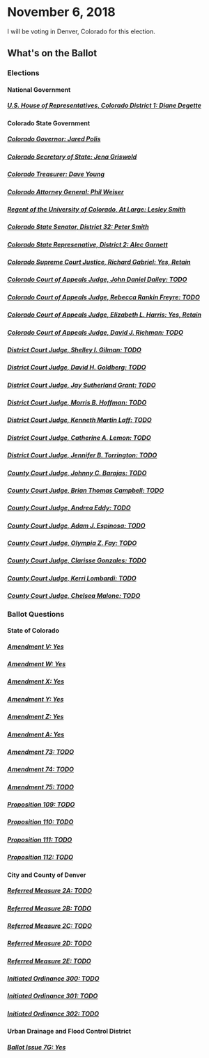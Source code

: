 # November 6, 2018

I will be voting in Denver, Colorado for this election.

## What's on the Ballot

### Elections

#### National Government

##### [U.S. House of Representatives, Colorado District 1: Diane Degette](us/house-co-01.md)

#### Colorado State Government

##### [Colorado Governor: Jared Polis](co/governor.md)

##### [Colorado Secretary of State: Jena Griswold](co/secretary-of-state.md)

##### [Colorado Treasurer: Dave Young](co/treasurer.md)

##### [Colorado Attorney General: Phil Weiser](co/attorney-general.md)

##### [Regent of the University of Colorado, At Large: Lesley Smith](co/regent-at-large.md)

##### [Colorado State Senator, District 32: Peter Smith](co/senate-32.md)

##### [Colorado State Represenative, District 2: Alec Garnett](co/house-02.md)

##### [Colorado Supreme Court Justice, Richard Gabriel: Yes, Retain](co/supreme-court-richard-gabriel.md)

##### [Colorado Court of Appeals Judge, John Daniel Dailey: TODO](co/court-of-appeals-john-daniel-dailey.md)

##### [Colorado Court of Appeals Judge, Rebecca Rankin Freyre: TODO](co/court-of-appeals-rebecca-rankin-freyre.md)

##### [Colorado Court of Appeals Judge, Elizabeth L. Harris: Yes, Retain](co/court-of-appeals-elizabeth-l-harris.md)

##### [Colorado Court of Appeals Judge, David J. Richman: TODO](co/court-of-appeals-david-j-richman.md)

##### [District Court Judge, Shelley I. Gilman: TODO](co/district-court-shelley-i-gilman.md)

##### [District Court Judge, David H. Goldberg: TODO](co/district-court-david-h-goldberg.md)

##### [District Court Judge, Jay Sutherland Grant: TODO](co/district-court-jay-sutherland-grant.md)

##### [District Court Judge, Morris B. Hoffman: TODO](co/district-court-morris-b-hoffman.md)

##### [District Court Judge, Kenneth Martin Laff: TODO](co/district-court-kenneth-martin-laff.md)

##### [District Court Judge, Catherine A. Lemon: TODO](co/district-court-catherine-a-lemon.md)

##### [District Court Judge, Jennifer B. Torrington: TODO](co/district-court-jennifer-b-torrington.md)

##### [County Court Judge, Johnny C. Barajas: TODO](co/county-court-johnny-b-barajas.md)

##### [County Court Judge, Brian Thomas Campbell: TODO](co/county-court-brian-thomas-campbell.md)

##### [County Court Judge, Andrea Eddy: TODO](co/county-court-andrea-eddy.md)

##### [County Court Judge, Adam J. Espinosa: TODO](co/county-court-adam-j-espinosa.md)

##### [County Court Judge, Olympia Z. Fay: TODO](co/county-court-olympia-z-fay.md)

##### [County Court Judge, Clarisse Gonzales: TODO](co/county-court-clarisse-gonzales.md)

##### [County Court Judge, Kerri Lombardi: TODO](co/county-court-kerri-lombardi.md)

##### [County Court Judge, Chelsea Malone: TODO](co/county-court-chelsea-malone.md)

### Ballot Questions

#### State of Colorado

##### [Amendment V: Yes](co/amendment-v.md)

##### [Amendment W: Yes](co/amendment-w.md)

##### [Amendment X: Yes](co/amendment-x.md)

##### [Amendment Y: Yes](co/amendment-y.md)

##### [Amendment Z: Yes](co/amendment-z.md)

##### [Amendment A: Yes](co/amendment-a.md)

##### [Amendment 73: TODO](co/amendment-73.md)

##### [Amendment 74: TODO](co/amendment-74.md)

##### [Amendment 75: TODO](co/amendment-75.md)

##### [Proposition 109: TODO](co/proposition-109.md)

##### [Proposition 110: TODO](co/proposition-110.md)

##### [Proposition 111: TODO](co/proposition-111.md)

##### [Proposition 112: TODO](co/proposition-112.md)

#### City and County of Denver

##### [Referred Measure 2A: TODO](co/denver/referred-measure-2a.md)

##### [Referred Measure 2B: TODO](co/denver/referred-measure-2b.md)

##### [Referred Measure 2C: TODO](co/denver/referred-measure-2c.md)

##### [Referred Measure 2D: TODO](co/denver/referred-measure-2d.md)

##### [Referred Measure 2E: TODO](co/denver/referred-measure-2e.md)

##### [Initiated Ordinance 300: TODO](co/denver/initiated-ordinance-300.md)

##### [Initiated Ordinance 301: TODO](co/denver/initiated-ordinance-301.md)

##### [Initiated Ordinance 302: TODO](co/denver/initiated-ordinance-302.md)

#### Urban Drainage and Flood Control District

##### [Ballot Issue 7G: Yes](co/urban-drainage-and-flood-control-district/ballot-issue-7g.md)
